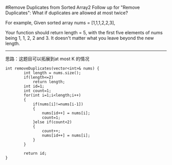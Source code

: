 #Remove Duplicates from Sorted Array2
Follow up for "Remove Duplicates":
What if duplicates are allowed at most twice?

For example,
Given sorted array nums = [1,1,1,2,2,3],

Your function should return length = 5, with the first five elements of nums being 1, 1, 2, 2 and 3. 
It doesn't matter what you leave beyond the new length.



---



思路：这题目可以拓展到at most K 的情况
```
int removeDuplicates(vector<int>& nums) {
        int length = nums.size();
        if(length<=2)
            return length;
        int id=1;
        int count=1;
        for(int i=1;i<length;i++)
        {
            if(nums[i]!=nums[i-1])
            {
                nums[id++] = nums[i];
                count=1;
            }else if(count<2)
            {
                count++;
                nums[id++] = nums[i];
            }
        }
        
        return id;
}
```